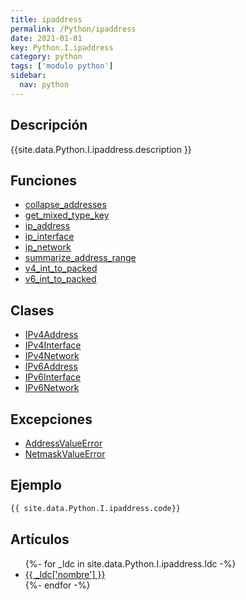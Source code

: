 ```yaml
---
title: ipaddress
permalink: /Python/ipaddress
date: 2021-01-01
key: Python.I.ipaddress
category: python
tags: ['modulo python']
sidebar: 
  nav: python
---
```


## Descripción
{{site.data.Python.I.ipaddress.description }}

## Funciones
* [collapse_addresses](/Python/ipaddress/collapse_addresses/)
* [get_mixed_type_key](/Python/ipaddress/get_mixed_type_key/)
* [ip_address](/Python/ipaddress/ip_address/)
* [ip_interface](/Python/ipaddress/ip_interface/)
* [ip_network](/Python/ipaddress/ip_network/)
* [summarize_address_range](/Python/ipaddress/summarize_address_range/)
* [v4_int_to_packed](/Python/ipaddress/v4_int_to_packed/)
* [v6_int_to_packed](/Python/ipaddress/v6_int_to_packed/)

## Clases
* [IPv4Address](/Python/ipaddress/IPv4Address/)
* [IPv4Interface](/Python/ipaddress/IPv4Interface/)
* [IPv4Network](/Python/ipaddress/IPv4Network/)
* [IPv6Address](/Python/ipaddress/IPv6Address/)
* [IPv6Interface](/Python/ipaddress/IPv6Interface/)
* [IPv6Network](/Python/ipaddress/IPv6Network/)

## Excepciones
* [AddressValueError](/Python/ipaddress/AddressValueError/)
* [NetmaskValueError](/Python/ipaddress/NetmaskValueError/)

## Ejemplo
~~~python
{{ site.data.Python.I.ipaddress.code}}
~~~

## Artículos
<ul>
{%- for _ldc in site.data.Python.I.ipaddress.ldc -%}
   <li>
       <a href="{{_ldc['url'] }}">{{ _ldc['nombre'] }}</a>
   </li>
{%- endfor -%}
</ul>
